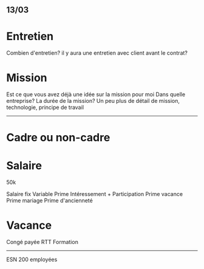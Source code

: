 
## 13/03 

# Entretien

Combien d'entretien?
il y aura une entretien avec client avant le contrat?

# Mission

Est ce que vous avez déjà une idée sur la mission pour moi
Dans quelle entreprise? 
La durée de la mission?
Un peu plus de détail de mission, technologie, principe de travail

***

# Cadre ou non-cadre

# Salaire

50k

Salaire fix
Variable
Prime Intéressement + Participation
Prime vacance
Prime mariage
Prime d'ancienneté

# Vacance

Congé payée
RTT
Formation

***

ESN 200 employées


